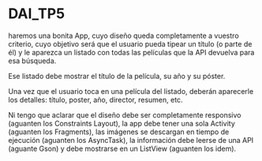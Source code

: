 # DAI_TP5
haremos una bonita App, cuyo diseño queda completamente a vuestro criterio, cuyo objetivo será que el usuario pueda tipear un título (o parte de él) y le aparezca un listado con todas las películas que la API devuelva para esa búsqueda. 

Ese listado debe mostrar el título de la película, su año y su póster.   

Una vez que el usuario toca en una película del listado, deberán aparecerle los detalles: título, poster, año, director, resumen, etc.

Ni tengo que aclarar que el diseño debe ser completamente responsivo (aguanten los Constraints Layout), la app debe tener una sola Activity (aguanten los Fragments), las imágenes se descargan en tiempo de ejecución (aguanten los AsyncTask), la información debe leerse de una API (aguante Gson) y debe mostrarse en un ListView (aguanten los idem).
